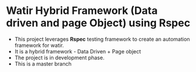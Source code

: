 # Watir Hybrid Framework (Data driven and page Object) using Rspec

* This project leverages **Rspec** testing framework to create an automation framework for watir.
* It is a hybrid framework - Data Driven + Page object
* The project is in development phase.
* This is a master branch

 
 

